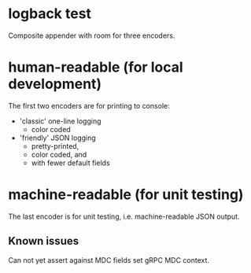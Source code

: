 # logback test
Composite appender with room for three encoders.

# human-readable (for local development)
The first two encoders are for printing to console:

- 'classic' one-line logging
  - color coded
- 'friendly' JSON logging
  - pretty-printed,
  - color coded, and
  - with fewer default fields

# machine-readable (for unit testing)
The last encoder is for unit testing, i.e. machine-readable JSON output.

## Known issues
Can not yet assert against MDC fields set gRPC MDC context.
